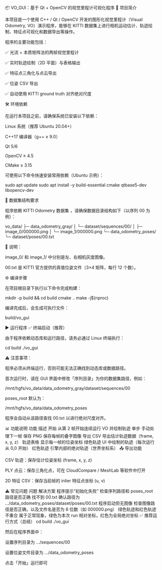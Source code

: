 📦 VO_GUI：基于 Qt + OpenCV 的视觉里程计可视化程序
📘 项目简介

本项目是一个使用 C++ / Qt / OpenCV 开发的图形化视觉里程计（Visual Odometry, VO）演示程序，能够在 KITTI 数据集上进行相机运动估计、轨迹绘制、特征点可视化和数据导出等操作。

程序的主要功能包括：

✅ 光流 + 本质矩阵法的两帧视觉里程计

✅ 实时轨迹绘制（2D 平面）与表格输出

✅ 特征点三角化与点云导出

✅ 位姿 CSV 导出

✅ 自动使用 KITTI ground truth 对齐绝对尺度

🛠️ 环境依赖

在运行本项目之前，请确保系统已安装以下依赖：

Linux 系统（推荐 Ubuntu 20.04+）

C++17 编译器（g++ ≥ 9.0）

Qt 5/6

OpenCV ≥ 4.5

CMake ≥ 3.15

可使用以下命令快速安装常用依赖（Ubuntu 示例）：

sudo apt update
sudo apt install -y build-essential cmake qtbase5-dev libopencv-dev

📁 数据集结构要求

程序依赖 KITTI Odometry 数据集
，请确保数据目录结构如下（以序列 00 为例）：

vo_data/
├─ data_odometry_gray/
│   └─ dataset/sequences/00/
│       ├─ image_0/000000.png
│       └─ image_1/000000.png
└─ data_odometry_poses/
    └─ dataset/poses/00.txt


📌 说明：

image_0/ 和 image_1/ 中分别是左、右相机灰度图像。

00.txt 是 KITTI 官方提供的真值位姿文件（3×4 矩阵，每行 12 个数）。

⚙️ 编译步骤

在项目根目录下执行以下命令完成构建：

mkdir -p build && cd build
cmake ..
make -j$(nproc)


编译完成后，会生成可执行文件：

build/vo_gui

▶️ 运行程序
✅ 终端启动（推荐）

由于程序依赖动态库和运行路径，请务必通过 Linux 终端执行：

cd build
./vo_gui


⚠️ 注意事项：

程序必须从终端运行，否则可能无法正确找到动态库或数据路径。

首次运行时，请在 GUI 界面中修改「序列目录」为你的数据集路径，例如：

/mnt/hgfs/vo_data/data_odometry_gray/dataset/sequences/00


poses_root 默认为：

/mnt/hgfs/vo_data/data_odometry_poses


程序会自动从该路径查找 00.txt 以进行绝对尺度对齐。

📊 功能说明
功能	描述
开始	从第 2 帧开始连续运行 VO 并绘制轨迹
单步	手动处理下一帧
保存 PNG	保存每帧的叠字图像
导出 CSV	导出估计轨迹数据（frame, x, y, z）
轨迹表格	显示每一帧的位姿坐标
绿色轨迹	UI 中绘制的轨迹（每次运行从 0,0 开始）
红色轨迹	引擎内部的绝对轨迹（世界坐标系）
📤 导出功能

CSV 轨迹：保存估计位姿坐标 (frame, x, y, z)

PLY 点云：保存三角化点，可在 CloudCompare / MeshLab 等软件中打开

2D 特征 CSV：保存当前帧的 inlier 特征点坐标 (u, v)

⚠️ 常见问题
问题	解决方案
程序提示“初始化失败”	检查序列路径和 poses_root 路径是否正确
找不到 00.txt	确认路径为 .../data_odometry_poses/dataset/poses/00.txt
程序启动但无图像	检查图像路径是否正确，以及文件名是否为 6 位数（如 000000.png）
绿色轨迹和红色轨迹不重合	属于正常现象，绿色为本次 run 相对坐标，红色为全局绝对坐标
✅ 推荐运行方式（总结）
cd build
./vo_gui


然后在程序界面中：

设置序列目录为 .../sequences/00

设置位姿文件目录为 .../data_odometry_poses

点击「开始」运行即可
